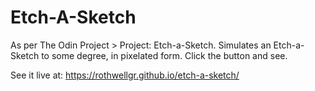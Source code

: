 # Etch-A-Sketch

As per The Odin Project > Project: Etch-a-Sketch. Simulates an Etch-a-Sketch to some degree, in pixelated form. Click the button and see.

See it live at: https://rothwellgr.github.io/etch-a-sketch/
